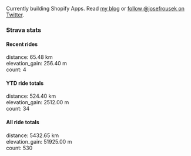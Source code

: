 Currently building Shopify Apps. Read [my blog](https://blog.rousek.name/) or [follow @josefrousek on Twitter](https://twitter.com/josefrousek).

### Strava stats

<!-- strava_stats starts -->
#### Recent rides

distance: 65.48 km  
elevation_gain: 256.40 m  
count: 4


#### YTD ride totals

distance: 524.40 km  
elevation_gain: 2512.00 m  
count: 34


#### All ride totals

distance: 5432.65 km  
elevation_gain: 51925.00 m  
count: 530


<!-- strava_stats ends -->